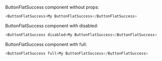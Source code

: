 ButtonFlatSuccess component without props:
```js
<ButtonFlatSuccess>My ButtonFlatSuccess</ButtonFlatSuccess>
```

ButtonFlatSuccess component with disabled:
```js
<ButtonFlatSuccess disabled>My ButtonFlatSuccess</ButtonFlatSuccess>
```

ButtonFlatSuccess component with full:
```js
<ButtonFlatSuccess full>My ButtonFlatSuccess</ButtonFlatSuccess>
```
